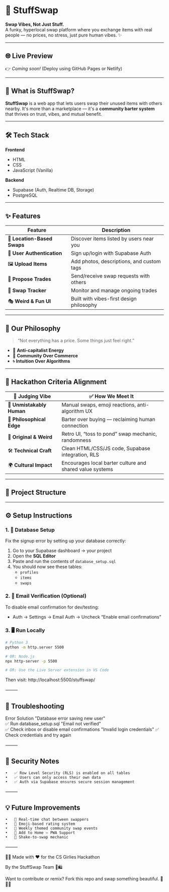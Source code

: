# 🧺 StuffSwap

**Swap Vibes, Not Just Stuff.**  
A funky, hyperlocal swap platform where you exchange items with real people — no prices, no stress, just pure human vibes. ✨

---

## 🌐 Live Preview  
👉 _Coming soon!_ (Deploy using GitHub Pages or Netlify)

---

## 🚀 What is StuffSwap?

**StuffSwap** is a web app that lets users swap their unused items with others nearby. It's more than a marketplace — it's a **community barter system** that thrives on trust, vibes, and mutual benefit.

---

## 🛠️ Tech Stack

**Frontend**
- HTML
- CSS
- JavaScript (Vanilla)

**Backend**
- Supabase (Auth, Realtime DB, Storage)
- PostgreSQL

---

## ✨ Features

| Feature                        | Description |
|-------------------------------|-------------|
| 📍 **Location-Based Swaps**   | Discover items listed by users near you |
| 🪪 **User Authentication**    | Sign up/login with Supabase Auth |
| 🖼️ **Upload Items**          | Add photos, descriptions, and custom tags |
| 🔄 **Propose Trades**         | Send/receive swap requests with others |
| 🔔 **Swap Tracker**           | Monitor and manage ongoing trades |
| 🎭 **Weird & Fun UI**         | Built with vibes-first design philosophy |

---

## 🔮 Our Philosophy

> “Not everything has a price. Some things just feel right.”

- 💸 **Anti-capitalist Energy**
- 🤝 **Community Over Commerce**
- 🌀 **Intuition Over Algorithms**

---

## 🎨 Hackathon Criteria Alignment

| 🧪 Judging Vibe        | ✅ How We Meet It |
|------------------------|------------------|
| 🧠 **Unmistakably Human** | Manual swaps, emoji reactions, anti-algorithm UX |
| 🧬 **Philosophical Edge** | Barter over buying — reclaiming human connection |
| 🎨 **Original & Weird**   | Retro UI, “toss to pond” swap mechanic, randomness |
| 🛠️ **Technical Craft**   | Clean HTML/CSS/JS code, Supabase integration, RLS |
| 🌍 **Cultural Impact**    | Encourages local barter culture and shared value systems |

---

## 📁 Project Structure


---

## ⚙️ Setup Instructions

### 1. 🧱 Database Setup

Fix the signup error by setting up your database correctly:

1. Go to your Supabase dashboard → your project  
2. Open the **SQL Editor**  
3. Paste and run the contents of `database_setup.sql`  
4. You should now see these tables:
   - `profiles`
   - `items`
   - `swaps`

### 2. 📨 Email Verification (Optional)

To disable email confirmation for dev/testing:

- Auth → Settings → Email Auth → Uncheck “Enable email confirmations”

### 3. 🖥️ Run Locally

```bash
# Python 3
python -m http.server 5500

# OR: Node.js
npx http-server -p 5500

# OR: Use the Live Server extension in VS Code
```

Then visit:
http://localhost:5500/stuffswap/

⸻

## 🧪 Troubleshooting

Error	Solution
"Database error saving new user"	
✅ Run database_setup.sql
"Email not verified"	
✅ Check inbox or disable email confirmations
"Invalid login credentials"	
✅ Check credentials and try again


⸻

## 🔐 Security Notes
	•	✅ Row Level Security (RLS) is enabled on all tables
	•	✅ Users can only access their own data
	•	✅ Auth via Supabase ensures secure session management

⸻

## 💡 Future Improvements
	•	💬 Real-time chat between swappers
	•	🌟 Emoji-based rating system
	•	🎉 Weekly themed community swap events
	•	📱 Add to Home — PWA Support
	•	🧭 Shake-to-swap mechanic

⸻

🧑‍💻 Made with ❤️ for the CS Girlies Hackathon

By the StuffSwap Team 💖🛍️

Want to contribute or remix?
Fork this repo and swap something beautiful. 🔄🪩✨


